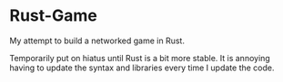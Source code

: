 Rust-Game
=========

My attempt to build a networked game in Rust.

Temporarily put on hiatus until Rust is a bit more stable.  It is annoying having to update the syntax and libraries every time I update the code.
